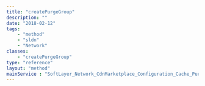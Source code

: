 ```yaml
---
title: "createPurgeGroup"
description: ""
date: "2018-02-12"
tags:
    - "method"
    - "sldn"
    - "Network"
classes:
    - "createPurgeGroup"
type: "reference"
layout: "method"
mainService : "SoftLayer_Network_CdnMarketplace_Configuration_Cache_PurgeGroup"
---
```

